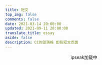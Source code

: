 ```yaml
---
title: 短文
top_img: false
comments: false
date: 2021-03-14 20:00:00
updated: 2021-09-11 20:00:00
translate_title: essay
aside: false
description: CC的部落格 即刻短文页面
---
```


<!-- <div id="daodao"></div>
<link rel="stylesheet" href="https://test1.jsdelivr.net/gh/ccknbc-backup/cdn/css/daodao.min.css">
<script type="text/javascript" src="https://test1.jsdelivr.net/gh/ccknbc-backup/cdn/js/daodao.min.js" ></script> -->

<!-- <div id="bber"></div>
<link rel="stylesheet" href="https://test1.jsdelivr.net/gh/ccknbc-backup/cdn/css/newbber.min.css">
<script type="text/javascript" src="https://test1.jsdelivr.net/gh/ccknbc-backup/cdn/js/newbber.min.js" ></script> -->

<!-- <div id='speak'></speak> -->
<!-- 使用markdown渲染 -->
<!-- <script type="text/javascript" src="https://test1.jsdelivr.net/npm/ispeak-bber/ispeak-bber-md.min.js" charset="utf-8" ></script> -->
<!-- 不使用markdown渲染 -->
<!-- <script type="text/javascript" src="https://test1.jsdelivr.net/npm/ispeak-bber/ispeak-bber.min.js" charset="utf-8" ></script> -->
<!-- 解析微信表情（参考：https://github.com/buddys/qq-wechat-emotion-parser） -->
<!-- <script src="https://test1.jsdelivr.net/gh/buddys/qq-wechat-emotion-parser@master/dist/qq-wechat-emotion-parser.min.js"></script>
<script>
ispeakBber
    .init({
      el: '#speak', // 容器选择器
      name: 'CC 😊', // 显示的昵称
      envId: 'ccknbc-154167', // 环境id
      region: 'ap-shanghai', // 腾讯云地址，默认为上海
      limit: 10, // 每次加载的条数，默认为5
      avatar: 'https://test1.jsdelivr.net/gh/ccknbc-backup/cdn/logo/logo.png',
      fromColor:'rgb(245, 150, 170)', // 下方标签背景颜色 默认 rgb(245, 150, 170)
      loadingImg: 'https://test1.jsdelivr.net/gh/ccknbc-backup/photos/blog/2021-03-08~15-13-15.gif', // 自定义loading的图片，示例值为默认值
      dbName:'talks' // 数据的名称，默认talks，避免有人的命名不是这个，所以加入此配置字段。
    })
    .then(function() {
      // 哔哔加载完成后的回调函数，你可以写你自己的功能
      console.log('哔哔 加载完成')
    })
</script> -->

<div id="tip" style="text-align:center;">ipseak加载中</div>
<div id="ispeak"></div>
<link
  rel="stylesheet"
  href="https://cdn.staticfile.org/highlight.js/10.6.0/styles/atom-one-dark.min.css"
/>
<link
  rel="stylesheet"
  href="https://test1.jsdelivr.net/npm/ispeak@4.2.0/style.css"
/>

<style>
  #article-container .D-avatar {
    margin: 0 10px 0 0;
  }
  .D-footer {
    display: none;
  }
</style>
<script src="https://cdn.staticfile.org/highlight.js/10.6.0/highlight.min.js"></script>
<script src="https://cdn.staticfile.org/marked/2.0.0/marked.min.js"></script>
<script src="https://test1.jsdelivr.net/npm/discuss/dist/Discuss.js"></script>
<script src="https://test1.jsdelivr.net/npm/ispeak@4.2.0/ispeak.umd.js"></script>
<script>
  var head = document.getElementsByTagName('head')[0]
  var meta = document.createElement('meta')
  meta.name = 'referrer'
  meta.content = 'no-referrer'
  head.appendChild(meta)
  if (ispeak) {
    ispeak
      .init({
        el: '#ispeak',
        api: 'https://kkapi.ccknbc.vercel.app/',
        author: '621cd42048c49d6f96787626',
        pageSize: 10,
        loading_img: 'https://test1.jsdelivr.net/gh/ccknbc-backup/photos/blog/2021-03-08~15-13-15.gif',
        initCommentName: 'Discuss',
        initCommentOptions: {
          serverURLs: 'https://discuss.ccknbc.vercel.app/'
        }
      })
      .then(function () {
        console.log('ispeak 加载完成')
        document.getElementById('tip').style.display = 'none'
      })
  } else {
    document.getElementById('tip').innerHTML = 'ipseak依赖加载失败！'
  }
</script>


<!-- ## 哔哔 CloudBase 版本(林木木) -->

<!-- <div id="bber"></div>
<link rel="stylesheet" href="https://test1.jsdelivr.net/gh/ccknbc-backup/cdn/css/bber.min.css">
<script type="text/javascript" src="https://test1.jsdelivr.net/npm/jquery/dist/jquery.min.js" ></script>
<script src="https://test1.jsdelivr.net/npm/vue/dist/vue.min.js" ></script>
<script type="text/javascript" src="https://test1.jsdelivr.net/gh/TencentCloudBase/tcb-js-sdk@master/tcbjs/1.10.10/tcb.min.js" >
</script><script src="https://test1.jsdelivr.net/gh/buddys/qq-wechat-emotion-parser@master/dist/qq-wechat-emotion-parser.min.js" 
></script>
<script>
const app = tcb.init({
  env: 'ccknbc-154167'
  })
</script>
<script type="text/javascript" src="https://test1.jsdelivr.net/gh/ccknbc-backup/cdn/js/bber.min.js" ></script> -->

<!-- ## 哔哔 CloudBase 版本(Heo) -->

<!-- <div id="bber"></div>
<link rel="stylesheet" href="https://test1.jsdelivr.net/gh/ccknbc-backup/cdn/css/newbber.min.css">
<script type="text/javascript" src="https://test1.jsdelivr.net/gh/ccknbc-backup/cdn/js/newbber.min.js" ></script> -->

<!-- ## 说说(Artitalk) -->

<!-- <div id="artitalk_main"></div>
<script type="text/javascript" src="https://test1.jsdelivr.net/npm/artitalk"></script>
<script>
new Artitalk({
  appId: 'pvExDcJ4o0gsrOI1G1eGO01H-MdYXbMMI',
  appKey: 'D4V4sTiVUkTmOqyVyBN79iDB',
  atComment: false
})
</script> -->

<!-- ## hpptalk(CYFan) -->

<!-- <div id="hpp_talk"></div>
<link rel="stylesheet" href="https://test1.jsdelivr.net/gh/HexoPlusPlus/HexoPlusPlus/talk.css" /> 
<script src="https://test1.jsdelivr.net/gh/HexoPlusPlus/HexoPlusPlus/talk_user.js"></script>
<script>
new hpp_talk({
id:"hpp_talk",
domain: "blog.ccknbc.workers.dev",
limit: 10,
start: 0,
themecss: "https://test1.jsdelivr.net/gh/HexoPlusPlus/cdn/plugin/theme/hpp_user_talk/bfonion.css" 
});
</script> -->

<!-- ## 哔哔 LeanCloud 版本(黑石) -->

<!-- <div id="bbtalk"></div>
<script src="https://test1.jsdelivr.net/npm/bbtalk@0.1.5/dist/bbtalk.min.js"></script>
<script>
bbtalk.init({
  appId: "MH2fWakWlJvGxqbMLX6itMJL-MdYXbMMI",
  appKey: "V5akWNoPYoo3595zOEw2XX5e",
  serverURLs: 'https://mh2fwakw.api.lncldglobal.com'
})
</script> -->

<!-- ## 求新版本啊啊啊 -->